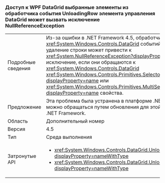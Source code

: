 ### <a name="accessing-a-wpf-datagrids-selected-items-from-a-handler-of-the-datagrids-unloadingrow-event-can-cause-a-nullreferenceexception"></a>Доступ к WPF DataGrid выбранные элементы из обработчика события UnloadingRow элемента управления DataGrid может вызвать исключение NullReferenceException

|   |   |
|---|---|
|Подробные сведения|Из-за ошибки в .NET Framework 4.5, обработчики событий для <xref:System.Windows.Controls.DataGrid> событий, связанных с удаление строки может привести к <xref:System.NullReferenceException?displayProperty=name> исключение, если они обращаются к <xref:System.Windows.Controls.DataGrid> <xref:System.Windows.Controls.Primitives.Selector.SelectedItem?displayProperty=name> или <xref:System.Windows.Controls.Primitives.MultiSelector.SelectedItems?displayProperty=name> свойства.|
|Предложение|Эта проблема была устранена в платформе .NET Framework 4.6 и можно обращаться путем обновления для этой версии платформы .NET Framework.|
|Область|Дополнительный номер|
|Версия|4.5|
|Тип|Среда выполнения|
|Затронутые API|<ul><li><xref:System.Windows.Controls.DataGrid.UnloadingRow?displayProperty=nameWithType></li><li><xref:System.Windows.Controls.DataGrid.UnloadingRowDetails?displayProperty=nameWithType></li></ul>|

